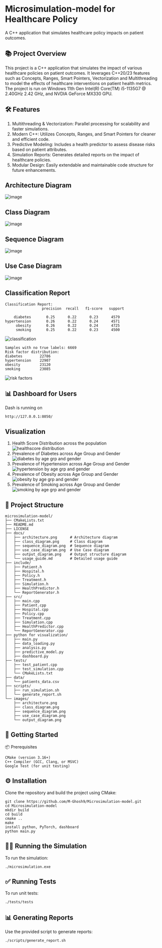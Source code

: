 # Microsimulation-model for Healthcare Policy
A C++ application that simulates healthcare policy impacts on patient outcomes. 

## 📚 Project Overview
This project is a C++ application that simulates the impact of various healthcare policies on patient outcomes. It leverages C++20/23 features such as Concepts, Ranges, Smart Pointers, Vectorization and Multithreading to model the effects of healthcare interventions on patient health metrics. The project is run on Windows 11th Gen Intel(R) Core(TM) i5-1135G7 @ 2.40GHz 2.42 GHz, and NVDIA GeForce MX330 GPU. 

## 🛠️ Features
1. Multithreading & Vectorization: Parallel processing for scalability and faster simulations.
2. Modern C++: Utilizes Concepts, Ranges, and Smart Pointers for cleaner and efficient code.
3. Predictive Modeling: Includes a health predictor to assess disease risks based on patient attributes.
4. Simulation Reports: Generates detailed reports on the impact of healthcare policies.
5. Modular Design: Easily extendable and maintainable code structure for future enhancements.

## Architecture Diagram
![image](https://github.com/user-attachments/assets/6e8d1dc1-f366-4e27-96da-1c25c9d9d153)


## Class Diagram
![image](https://github.com/user-attachments/assets/68671b42-5e00-46af-a3b5-3e5ad76655d3)

## Sequence Diagram
![image](https://github.com/user-attachments/assets/5686a298-7268-4d9a-9c42-f44f3fd6baa8)

## Use Case Diagram
![image](https://github.com/user-attachments/assets/ea2a3252-a1de-4e03-809f-58668a20fc1f)

## Classification Report
```plaintext
Classification Report:
                 precision  recall   f1-score   support

    diabetes       0.25      0.22      0.23      4579
hypertension       0.26      0.22      0.24      4571
     obesity       0.26      0.22      0.24      4725
     smoking       0.25      0.22      0.23      4500
```
![classification](https://github.com/user-attachments/assets/7c03906b-6518-440d-a5c4-2d3ae7b0c7cd)

 ``` plaintext
Samples with no true labels: 6669
Risk factor distribution:
diabetes        22786
hypertension    22907
obesity         23120
smoking         23085
```
![risk factors](https://github.com/user-attachments/assets/692410e2-0466-4f8f-be7f-f74e563b1170)
 
## 📊 Dashboard for Users
Dash is running on 
``` plaintext
http://127.0.0.1:8050/
```

## Visualization

1.  Health Score Distribution across the population
   ![healthscore distribution](https://github.com/user-attachments/assets/80c31a93-bc04-49fc-8369-203264c26957)
2. Prevalence of Diabetes across Age Group and Gender
   ![diabetes by age grp and gender](https://github.com/user-attachments/assets/6117af8d-07c3-4dbe-888e-c7823b489d01)
3. Prevalence of Hypertension across Age Group and Gender
   ![hypertension by age grp and gender](https://github.com/user-attachments/assets/6c7fce30-1181-43e2-8c97-2b3ff78c4cba)
4. Prevalence of Obesity across Age Group and Gender
   ![obesity by age grp and gender](https://github.com/user-attachments/assets/f1e39023-43a8-4e3e-b98a-43ec2c65ad45)
5. Prevalence of Smoking across Age Group and Gender
   ![smoking by age grp and gender](https://github.com/user-attachments/assets/0bfa9963-6fd2-422b-8c1e-68552ff944d6)


## 📂 Project Structure
```plaintext
microsimulation-model/
├── CMakeLists.txt
├── README.md
├── LICENSE
├── docs/
│   ├── architecture.png      # Architecture diagram
│   ├── class_diagram.png     # Class diagram
│   ├── sequence_diagram.png  # Sequence diagram
│   ├── use_case_diagram.png  # Use Case diagram
│   ├── output_diagram.png    # Output structure diagram
│   └── usage_guide.md        # Detailed usage guide
├── include/
│   ├── Patient.h
│   ├── Hospital.h
│   ├── Policy.h
│   ├── Treatment.h
│   ├── Simulation.h
│   ├── HealthPredictor.h
│   └── ReportGenerator.h
├── src/
│   ├── main.cpp
│   ├── Patient.cpp
│   ├── Hospital.cpp
│   ├── Policy.cpp
│   ├── Treatment.cpp
│   ├── Simulation.cpp
│   ├── HealthPredictor.cpp
│   └── ReportGenerator.cpp
├── python for visualization/
│   ├── main.py
│   ├── data_loading.py
│   ├── analysis.py
│   ├── predictive_model.py
│   ├── dashboard.py
├── tests/
│   ├── test_patient.cpp
│   ├── test_simulation.cpp
│   └── CMakeLists.txt
├── data/
│   └── patients_data.csv
├── scripts/
│   ├── run_simulation.sh
│   └── generate_report.sh
└── images/
    ├── architecture.png
    ├── class_diagram.png
    ├── sequence_diagram.png
    ├── use_case_diagram.png
    └── output_diagram.png
``` 

## 🚀 Getting Started
📦 Prerequisites
```plaintext
CMake (version 3.16+)
C++ Compiler (GCC, Clang, or MSVC)
Google Test (for unit testing)
```

## ⚙️ Installation
Clone the repository and build the project using CMake:
```plaintext
git clone https://github.com/M-Ghosh9/Microsimulation-model.git
cd Microsimulation-model
mkdir build
cd build
cmake ..
make
install python, PyTorch, dashboard
python main.py
```

## 🏃‍♂️ Running the Simulation
To run the simulation:
```plaintext
./microsimulation.exe
```

## ✅ Running Tests
To run unit tests:
```plaintext
./tests/tests
```

## 📊 Generating Reports
Use the provided script to generate reports:
```plaintext
./scripts/generate_report.sh
```





